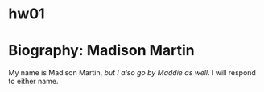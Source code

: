 # hw01
# Biography: Madison Martin
My name is Madison Martin, 
*but I also go by Maddie as well*.
I will respond to either name. 